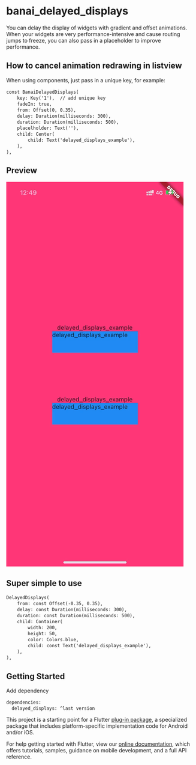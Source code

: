 # banai_delayed_displays

You can delay the display of widgets with gradient and offset animations.
When your widgets are very performance-intensive and cause routing jumps to freeze, you can also pass in a placeholder to improve performance.

## How to cancel animation redrawing in listview

When using components, just pass in a unique key, for example:
```
const BanaiDelayedDisplays(
	key: Key('1'),  // add unique key
	fadeIn: true,
	from: Offset(0, 0.35),
	delay: Duration(milliseconds: 300),
	duration: Duration(milliseconds: 500),
	placelholder: Text(''),
	child: Center(
		child: Text('delayed_displays_example'),
	),
),
```



## Preview
![preview](https://raw.githubusercontent.com/ihongwu/banai_delayed_displays/main/documentation/preview.gif)


## Super simple to use
```
DelayedDisplays(
	from: const Offset(-0.35, 0.35),
	delay: const Duration(milliseconds: 300),
	duration: const Duration(milliseconds: 500),
	child: Container(
		width: 200,
		height: 50,
		color: Colors.blue,
		child: const Text('delayed_displays_example'),
	),
),
```


## Getting Started
Add dependency
```
dependencies:
  delayed_displays: ^last version
```

This project is a starting point for a Flutter
[plug-in package](https://flutter.dev/developing-packages/),
a specialized package that includes platform-specific implementation code for
Android and/or iOS.

For help getting started with Flutter, view our
[online documentation](https://flutter.dev/docs), which offers tutorials,
samples, guidance on mobile development, and a full API reference.


